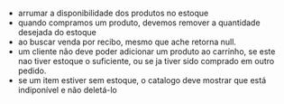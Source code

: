 - arrumar a disponibilidade dos produtos no estoque
- quando compramos um produto, devemos remover a quantidade desejada do estoque
- ao buscar venda por recibo, mesmo que ache retorna null.
- um cliente não deve poder adicionar um produto ao carrinho, se este nao tiver estoque o suficiente, ou se ja tiver sido comprado em outro pedido.
- se um item estiver sem estoque, o catalogo deve mostrar que está indiponível e não deletá-lo